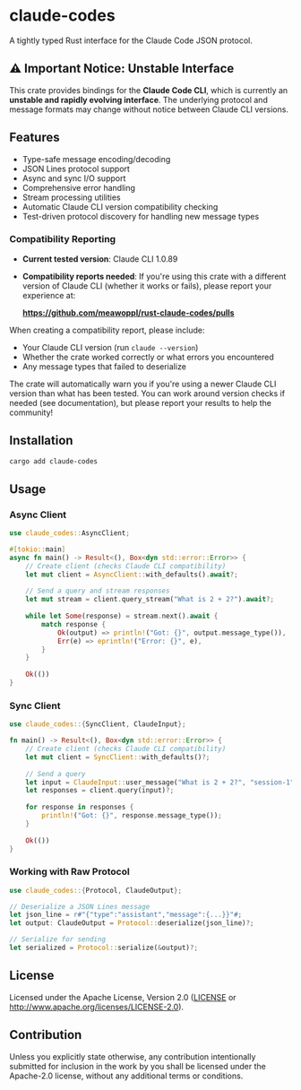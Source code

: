 # claude-codes

A tightly typed Rust interface for the Claude Code JSON protocol.

## ⚠️ Important Notice: Unstable Interface

This crate provides bindings for the **Claude Code CLI**, which is currently an **unstable and rapidly evolving interface**. The underlying protocol and message formats may change without notice between Claude CLI versions.

## Features

- Type-safe message encoding/decoding
- JSON Lines protocol support
- Async and sync I/O support
- Comprehensive error handling
- Stream processing utilities
- Automatic Claude CLI version compatibility checking
- Test-driven protocol discovery for handling new message types

### Compatibility Reporting

- **Current tested version**: Claude CLI 1.0.89
- **Compatibility reports needed**: If you're using this crate with a different version of Claude CLI (whether it works or fails), please report your experience at:
  
  **https://github.com/meawoppl/rust-claude-codes/pulls**

When creating a compatibility report, please include:
- Your Claude CLI version (run `claude --version`)
- Whether the crate worked correctly or what errors you encountered
- Any message types that failed to deserialize

The crate will automatically warn you if you're using a newer Claude CLI version than what has been tested. You can work around version checks if needed (see documentation), but please report your results to help the community!

## Installation

```bash
cargo add claude-codes
```

## Usage

### Async Client

```rust
use claude_codes::AsyncClient;

#[tokio::main]
async fn main() -> Result<(), Box<dyn std::error::Error>> {
    // Create client (checks Claude CLI compatibility)
    let mut client = AsyncClient::with_defaults().await?;
    
    // Send a query and stream responses
    let mut stream = client.query_stream("What is 2 + 2?").await?;
    
    while let Some(response) = stream.next().await {
        match response {
            Ok(output) => println!("Got: {}", output.message_type()),
            Err(e) => eprintln!("Error: {}", e),
        }
    }
    
    Ok(())
}
```

### Sync Client

```rust
use claude_codes::{SyncClient, ClaudeInput};

fn main() -> Result<(), Box<dyn std::error::Error>> {
    // Create client (checks Claude CLI compatibility)
    let mut client = SyncClient::with_defaults()?;
    
    // Send a query
    let input = ClaudeInput::user_message("What is 2 + 2?", "session-1");
    let responses = client.query(input)?;
    
    for response in responses {
        println!("Got: {}", response.message_type());
    }
    
    Ok(())
}
```

### Working with Raw Protocol

```rust
use claude_codes::{Protocol, ClaudeOutput};

// Deserialize a JSON Lines message
let json_line = r#"{"type":"assistant","message":{...}}"#;
let output: ClaudeOutput = Protocol::deserialize(json_line)?;

// Serialize for sending
let serialized = Protocol::serialize(&output)?;
```

## License

Licensed under the Apache License, Version 2.0 ([LICENSE](LICENSE) or http://www.apache.org/licenses/LICENSE-2.0).

## Contribution

Unless you explicitly state otherwise, any contribution intentionally submitted
for inclusion in the work by you shall be licensed under the Apache-2.0 license,
without any additional terms or conditions.